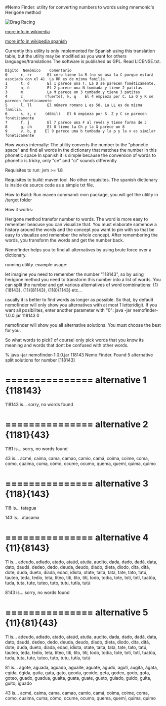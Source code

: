 #Nemo Finder: utility for converting numbers to words using mnemonic's Herigone method

![Drag Racing](Dragster.jpg)

[more info in wikipedia](https://en.wikipedia.org/wiki/Mnemonic_major_system)

[more info in wikipedia spanish](https://es.wikipedia.org/wiki/C%C3%B3digo_mnemot%C3%A9cnico)

Currently this utility is only implemented for Spanish using this translation table, but the utility may be modified as you want for others languages/translations
The software is published as GPL. Read LICENSE.txt.
 
``` [table]
Dígito 	Nemónico 	Comentario
0 	   r, rr 	   El cero tiene la R (no se usa la C porque estará asociada con el 4). La RR es de misma familia.
1 	   t, d 	   El 1 parece una T. La D se parecen fonéticamente.
2 	   n, ñ 	   El 2 parece una N tumbada y tiene 2 patitas
3 	   m 	       La M parece un 3 tumbado y tiene 3 patitas
4 	   c          (fuerte), k, q 	El 4 empieza por C. La Q y K se parecen fonéticamente
5 	   l, ll 	   El número romano L es 50. La LL es de misma familia.
6 	   s, z, c    (débil) 	El 6 empieza por S. Z y C se parecen fonéticamente
7 	   f, j 	   El 7 parece una F al revés y tiene forma de J
8 	   g, ch 	   El 8 tiene la Ch y la G parece un 8
9 	   v, b, p    El 9 parece una b tumbada y la p y la v es similar fonéticamente 
```

How works internally:
The utility converts the number to the "phonetic space" and find all words in the dictionary that matches the number in this phonetic space
In spanish it is simple because the conversion of words to phonetic is tricky, only "ce" and "ci" sounds differently


Requisites to run: jvm >= 1.8

Requisites to build: maven tool. No other requisites. The spanish dictionary is inside de source code as a simple txt file.

How to Build:
Run maven command: mvn package, you will get the utility in /target folder

How it works:

Herigone method transfor number to words. The word is more easy to remember beacuse you can visualize that.
You must elaborate somehow a history around the words and the concept you want to pin with so that be easy to visualize and remember the whole concept.
After remembering the words, you transform the words and get the number back.

Nemofinder helps you to find all alternatives by using brute force over a dictionary.

running utility. example usage:

let imagine you need to remember the number "118143", so by using herigone method you need to transform this number into a list of words. You can split the number and get various alternatives of word combinations:
{1}{18143}, {11}{81143}, {118}{1143} etc...

usually it is better to find words as longer as possible. So that, by default nemofinder will only show you alternatives with at most 1 letter/digit. If you want all posibilites, enter another parameter with "0": java -jar nemofinder-1.0.0.jar 118143 0

nemofinder will show you all alternative solutions. You must choose the best for you. 

So what words to pick?
of course! only pick words that you know its meaning and words that dont be confused with other words.



% java -jar nemofinder-1.0.0.jar 118143
Nemo Finder. Found 5 alternative split solutions for number [118143]


===============
alternative 1 {118143}
===============

118143 is...
sorry, no words found



===============
alternative 2 {1181}{43}
===============

1181 is...
sorry, no words found


43 is...
acmé, caima, cama, camao, camio, camá, coima, coime, coma, como, cuaima, cuma, cómo, ocume, ocumo, quema, quemí, quima, quimo


===============
alternative 3 {118}{143}
===============

118 is...
tatagua

143 is...
atacama


===============
alternative 4 {11}{8143}
===============

11 is...
adeudo, adiado, atado, ataúd, atutía, audito, dada, dado, dadá, data, dato, daudá, dedeo, dedo, deuda, deudo, diado, dieta, diodo, dita, ditá, dote, duda, dueto, díada, edad, idiota, otate, taita, tata, tate, tato, tatú, tauteo, teda, tedio, teta, titeo, titi, tito, tití, todo, todía, tote, toti, totí, tuatúa, tuda, tuta, tute, tuteo, tuto, tutu, tutía, tutú

8143 is...
sorry, no words found



===============
alternative 5 {11}{81}{43}
===============

11 is...
adeudo, adiado, atado, ataúd, atutía, audito, dada, dado, dadá, data, dato, daudá, dedeo, dedo, deuda, deudo, diado, dieta, diodo, dita, ditá, dote, duda, dueto, díada, edad, idiota, otate, taita, tata, tate, tato, tatú, tauteo, teda, tedio, teta, titeo, titi, tito, tití, todo, todía, tote, toti, totí, tuatúa, tuda, tuta, tute, tuteo, tuto, tutu, tutía, tutú

81 is...
agote, aguada, aguado, aguaite, aguate, agudo, agutí, augita, ágata, egida, égida, gaita, gata, gato, geoda, geoide, geta, godeo, godo, gota, goteo, guado, guadua, guaita, guata, guate, gueto, guiado, guido, guita, guito, iguado

43 is...
acmé, caima, cama, camao, camio, camá, coima, coime, coma, como, cuaima, cuma, cómo, ocume, ocumo, quema, quemí, quima, quimo
